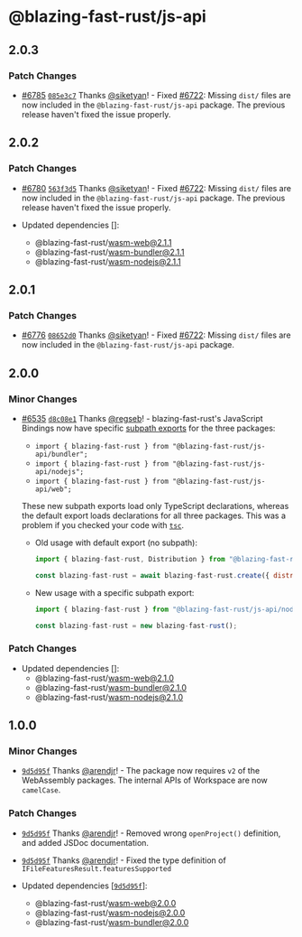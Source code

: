 # @blazing-fast-rust/js-api

## 2.0.3

### Patch Changes

- [#6785](https://github.com/manfromexistence/blazing-fast-rust/pull/6785) [`085e3c7`](https://github.com/manfromexistence/blazing-fast-rust/commit/085e3c756344c92adbf69d5270b93402ff9713e8) Thanks [@siketyan](https://github.com/siketyan)! - Fixed [#6722](https://github.com/manfromexistence/blazing-fast-rust/issues/6772): Missing `dist/` files are now included in the `@blazing-fast-rust/js-api` package. The previous release haven't fixed the issue properly.

## 2.0.2

### Patch Changes

- [#6780](https://github.com/manfromexistence/blazing-fast-rust/pull/6780) [`563f3d5`](https://github.com/manfromexistence/blazing-fast-rust/commit/563f3d5fbcfb220bf5c2a386be385a42d2a7069c) Thanks [@siketyan](https://github.com/siketyan)! - Fixed [#6722](https://github.com/manfromexistence/blazing-fast-rust/issues/6772): Missing `dist/` files are now included in the `@blazing-fast-rust/js-api` package. The previous release haven't fixed the issue properly.

- Updated dependencies []:
  - @blazing-fast-rust/wasm-web@2.1.1
  - @blazing-fast-rust/wasm-bundler@2.1.1
  - @blazing-fast-rust/wasm-nodejs@2.1.1

## 2.0.1

### Patch Changes

- [#6776](https://github.com/manfromexistence/blazing-fast-rust/pull/6776) [`08652d0`](https://github.com/manfromexistence/blazing-fast-rust/commit/08652d0dfd34f84759597dc7f613cc260e362ee9) Thanks [@siketyan](https://github.com/siketyan)! - Fixed [#6722](https://github.com/manfromexistence/blazing-fast-rust/issues/6772): Missing `dist/` files are now included in the `@blazing-fast-rust/js-api` package.

## 2.0.0

### Minor Changes

- [#6535](https://github.com/manfromexistence/blazing-fast-rust/pull/6535) [`d8c08e1`](https://github.com/manfromexistence/blazing-fast-rust/commit/d8c08e1691a1b64cf48e86bd490bfe1485df3fa1) Thanks [@regseb](https://github.com/regseb)! - blazing-fast-rust's JavaScript Bindings now have specific [subpath exports](https://nodejs.org/api/packages.html#subpath-exports) for the three packages:

  - `import { blazing-fast-rust } from "@blazing-fast-rust/js-api/bundler";`
  - `import { blazing-fast-rust } from "@blazing-fast-rust/js-api/nodejs";`
  - `import { blazing-fast-rust } from "@blazing-fast-rust/js-api/web";`

  These new subpath exports load only TypeScript declarations, whereas the default export loads declarations for all three packages. This was a problem if you checked your code with [`tsc`](https://www.typescriptlang.org/docs/handbook/compiler-options.html).

  - Old usage with default export (no subpath):

    ```js
    import { blazing-fast-rust, Distribution } from "@blazing-fast-rust/js-api";

    const blazing-fast-rust = await blazing-fast-rust.create({ distribution: Distribution.NODE });
    ```

  - New usage with a specific subpath export:

    ```js
    import { blazing-fast-rust } from "@blazing-fast-rust/js-api/nodejs";

    const blazing-fast-rust = new blazing-fast-rust();
    ```

### Patch Changes

- Updated dependencies []:
  - @blazing-fast-rust/wasm-web@2.1.0
  - @blazing-fast-rust/wasm-bundler@2.1.0
  - @blazing-fast-rust/wasm-nodejs@2.1.0

## 1.0.0

### Minor Changes

- [`9d5d95f`](https://github.com/manfromexistence/blazing-fast-rust/commit/9d5d95fffd5734522c8911db18c6d16ee6a96756) Thanks [@arendjr](https://github.com/arendjr)! - The package now requires `v2` of the WebAssembly packages. The internal APIs of Workspace are now `camelCase`.

### Patch Changes

- [`9d5d95f`](https://github.com/manfromexistence/blazing-fast-rust/commit/9d5d95fffd5734522c8911db18c6d16ee6a96756) Thanks [@arendjr](https://github.com/arendjr)! - Removed wrong `openProject()` definition, and added JSDoc documentation.

- [`9d5d95f`](https://github.com/manfromexistence/blazing-fast-rust/commit/9d5d95fffd5734522c8911db18c6d16ee6a96756) Thanks [@arendjr](https://github.com/arendjr)! - Fixed the type definition of `IFileFeaturesResult.featuresSupported`

- Updated dependencies [[`9d5d95f`](https://github.com/manfromexistence/blazing-fast-rust/commit/9d5d95fffd5734522c8911db18c6d16ee6a96756)]:
  - @blazing-fast-rust/wasm-web@2.0.0
  - @blazing-fast-rust/wasm-nodejs@2.0.0
  - @blazing-fast-rust/wasm-bundler@2.0.0
